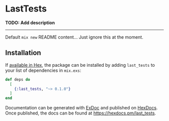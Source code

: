 # LastTests

**TODO: Add description**

---

Default `mix new` README content...
Just ignore this at the moment.

## Installation

If [available in Hex](https://hex.pm/docs/publish), the package can be installed
by adding `last_tests` to your list of dependencies in `mix.exs`:

```elixir
def deps do
  [
    {:last_tests, "~> 0.1.0"}
  ]
end
```

Documentation can be generated with [ExDoc](https://github.com/elixir-lang/ex_doc)
and published on [HexDocs](https://hexdocs.pm). Once published, the docs can
be found at <https://hexdocs.pm/last_tests>.


